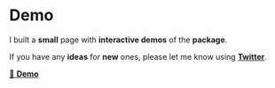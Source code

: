 # Demo

I built a **small** page with **interactive demos** of the **package**.

If you have any **ideas** for **new** ones, please let me know using [**Twitter**](https://twitter.comm/yaeeelglx).

[👀 **Demo**](https://vueuse-motion-demo.netlify.app)
